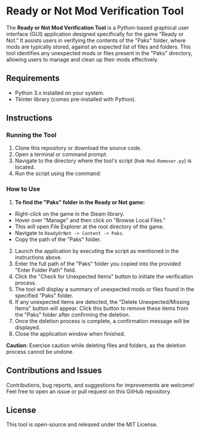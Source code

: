 # Ready or Not Mod Verification Tool

The **Ready or Not Mod Verification Tool** is a Python-based graphical user interface (GUI) application designed specifically for the game "Ready or Not." It assists users in verifying the contents of the "Paks" folder, where mods are typically stored, against an expected list of files and folders. This tool identifies any unexpected mods or files present in the "Paks" directory, allowing users to manage and clean up their mods effectively.

## Requirements
- Python 3.x installed on your system.
- Tkinter library (comes pre-installed with Python).

## Instructions

### Running the Tool
1. Clone this repository or download the source code.
2. Open a terminal or command prompt.
3. Navigate to the directory where the tool's script (`RoN-Mod-Remover.py`) is located.
4. Run the script using the command:


### How to Use
1. **To find the "Paks" folder in the Ready or Not game:**
- Right-click on the game in the Steam library.
- Hover over "Manage" and then click on "Browse Local Files."
- This will open File Explorer at the root directory of the game.
- Navigate to `ReadyOrNot -> Content -> Paks`.
- Copy the path of the "Paks" folder.
2. Launch the application by executing the script as mentioned in the instructions above.
3. Enter the full path of the "Paks" folder you copied into the provided "Enter Folder Path" field.
4. Click the "Check for Unexpected Items" button to initiate the verification process.
5. The tool will display a summary of unexpected mods or files found in the specified "Paks" folder.
6. If any unexpected items are detected, the "Delete Unexpected/Missing Items" button will appear. Click this button to remove these items from the "Paks" folder after confirming the deletion.
7. Once the deletion process is complete, a confirmation message will be displayed.
8. Close the application window when finished.

**Caution**: Exercise caution while deleting files and folders, as the deletion process cannot be undone.

## Contributions and Issues
Contributions, bug reports, and suggestions for improvements are welcome! Feel free to open an issue or pull request on this GitHub repository.

## License
This tool is open-source and released under the MIT License.
